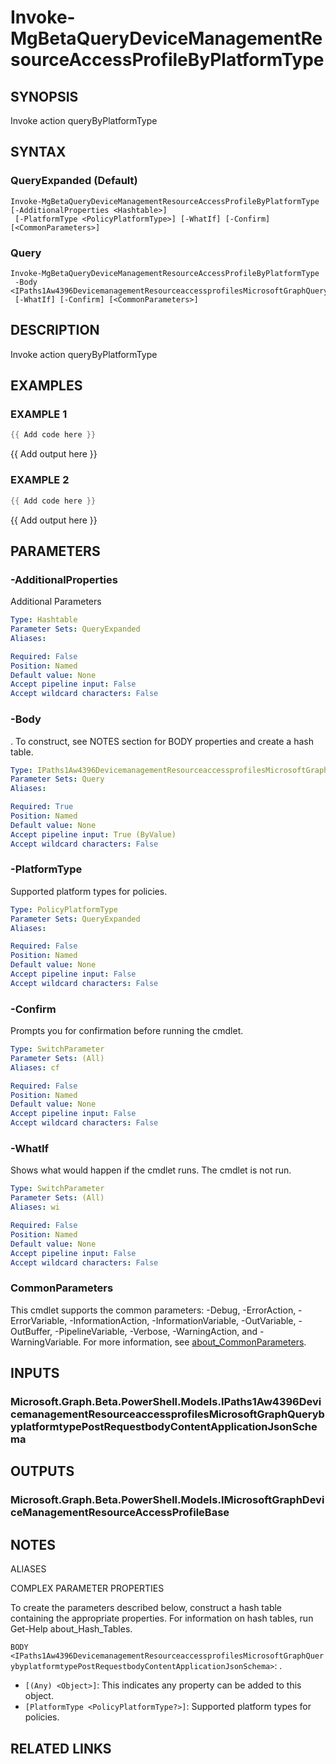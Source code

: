 ﻿---
external help file: Microsoft.Graph.Beta.DeviceManagement.Actions-help.xml
Module Name: Microsoft.Graph.Beta.DeviceManagement.Actions
online version: https://learn.microsoft.com/powershell/module/microsoft.graph.beta.devicemanagement.actions/invoke-mgbetaquerydevicemanagementresourceaccessprofilebyplatformtype
schema: 2.0.0
---

# Invoke-MgBetaQueryDeviceManagementResourceAccessProfileByPlatformType

## SYNOPSIS
Invoke action queryByPlatformType

## SYNTAX

### QueryExpanded (Default)
```
Invoke-MgBetaQueryDeviceManagementResourceAccessProfileByPlatformType [-AdditionalProperties <Hashtable>]
 [-PlatformType <PolicyPlatformType>] [-WhatIf] [-Confirm] [<CommonParameters>]
```

### Query
```
Invoke-MgBetaQueryDeviceManagementResourceAccessProfileByPlatformType
 -Body <IPaths1Aw4396DevicemanagementResourceaccessprofilesMicrosoftGraphQuerybyplatformtypePostRequestbodyContentApplicationJsonSchema>
 [-WhatIf] [-Confirm] [<CommonParameters>]
```

## DESCRIPTION
Invoke action queryByPlatformType

## EXAMPLES

### EXAMPLE 1
```powershell
{{ Add code here }}
```

{{ Add output here }}

### EXAMPLE 2
```powershell
{{ Add code here }}
```

{{ Add output here }}

## PARAMETERS

### -AdditionalProperties
Additional Parameters

```yaml
Type: Hashtable
Parameter Sets: QueryExpanded
Aliases:

Required: False
Position: Named
Default value: None
Accept pipeline input: False
Accept wildcard characters: False
```

### -Body
.
To construct, see NOTES section for BODY properties and create a hash table.

```yaml
Type: IPaths1Aw4396DevicemanagementResourceaccessprofilesMicrosoftGraphQuerybyplatformtypePostRequestbodyContentApplicationJsonSchema
Parameter Sets: Query
Aliases:

Required: True
Position: Named
Default value: None
Accept pipeline input: True (ByValue)
Accept wildcard characters: False
```

### -PlatformType
Supported platform types for policies.

```yaml
Type: PolicyPlatformType
Parameter Sets: QueryExpanded
Aliases:

Required: False
Position: Named
Default value: None
Accept pipeline input: False
Accept wildcard characters: False
```

### -Confirm
Prompts you for confirmation before running the cmdlet.

```yaml
Type: SwitchParameter
Parameter Sets: (All)
Aliases: cf

Required: False
Position: Named
Default value: None
Accept pipeline input: False
Accept wildcard characters: False
```

### -WhatIf
Shows what would happen if the cmdlet runs.
The cmdlet is not run.

```yaml
Type: SwitchParameter
Parameter Sets: (All)
Aliases: wi

Required: False
Position: Named
Default value: None
Accept pipeline input: False
Accept wildcard characters: False
```

### CommonParameters
This cmdlet supports the common parameters: -Debug, -ErrorAction, -ErrorVariable, -InformationAction, -InformationVariable, -OutVariable, -OutBuffer, -PipelineVariable, -Verbose, -WarningAction, and -WarningVariable. For more information, see [about_CommonParameters](http://go.microsoft.com/fwlink/?LinkID=113216).

## INPUTS

### Microsoft.Graph.Beta.PowerShell.Models.IPaths1Aw4396DevicemanagementResourceaccessprofilesMicrosoftGraphQuerybyplatformtypePostRequestbodyContentApplicationJsonSchema
## OUTPUTS

### Microsoft.Graph.Beta.PowerShell.Models.IMicrosoftGraphDeviceManagementResourceAccessProfileBase
## NOTES

ALIASES

COMPLEX PARAMETER PROPERTIES

To create the parameters described below, construct a hash table containing the appropriate properties. For information on hash tables, run Get-Help about_Hash_Tables.


`BODY <IPaths1Aw4396DevicemanagementResourceaccessprofilesMicrosoftGraphQuerybyplatformtypePostRequestbodyContentApplicationJsonSchema>`: .
  - `[(Any) <Object>]`: This indicates any property can be added to this object.
  - `[PlatformType <PolicyPlatformType?>]`: Supported platform types for policies.

## RELATED LINKS
